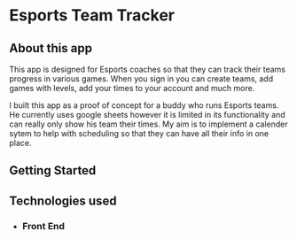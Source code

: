 # Esports Team Tracker

<!-- ESTT logo -->




## About this app
This app is designed for Esports coaches so that they can track their teams progress in various games. When you sign in you can create teams, add games with levels, add your times to your account and much more.

I built this app as a proof of concept for a buddy who runs Esports teams. He currently uses google sheets however it is limited in its functionality and can really only show his team their times. My aim is to implement a calender sytem to help with scheduling so that they can have all their info in one place. 


## Getting Started
<!-- link to deployed app -->



## Technologies used
- ### Front End
<!-- react -->
<!-- react bootstrap -->
<!-- Mongoose -->
<!-- Javascript -->
<!-- React Router Dom -->
<!--  -->